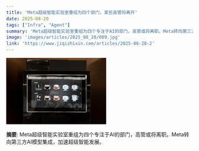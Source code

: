 ```yaml
---
title: 'Meta超级智能实验室重组为四个部门，某些高管将离开'
date: 2025-08-20
tags: ["Infra", "Agent"]
summary: 'Meta超级智能实验室重组为四个专注于AI的部门，高管或将离职。Meta转向第三方AI模型集成，加速超级智能发展。'
image: 'images/articles/2025_08_20/009.jpg'
link: 'https://www.jiqizhixin.com/articles/2025-08-20-2'
---
```

![Meta超级智能实验室重组为四个部门，某些高管将离开](images/articles/2025_08_20/009.jpg)

**摘要**: Meta超级智能实验室重组为四个专注于AI的部门，高管或将离职。Meta转向第三方AI模型集成，加速超级智能发展。
